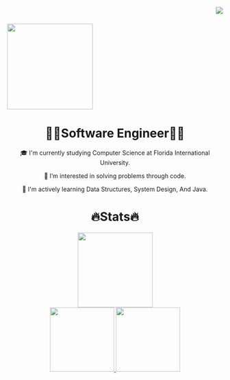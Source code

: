 <a>
  <img align="right" src="https://komarev.com/ghpvc/?username=Ghostellor&color=blue&label=Visitors" />
</a>

<h1>
  <a href="https://git.io/typing-svg">
    <img height=200 align="center" src="https://readme-typing-svg.demolab.com/?lines=Welcome!😄;I am+Asad+Chaudhry!" />
  </a>
</h1>

<h1 align=center>
  🧑‍💻Software Engineer🧑‍💻
</h1>

<div align=center>
  🎓 I'm currently studying Computer Science at Florida International University.

  👀 I’m interested in solving problems through code.

  🌱 I'm actively learning Data Structures, System Design, And Java.
</div>
<h1 align=center>
  🔥Stats🔥
</h1>

<div align = center>
<a href="https://git.io/streak-stats">
  <img height=175 src="https://streak-stats.demolab.com/?user=asad-ac&theme=dark" />
</a>
</div>

<div align = center>
<a href="https://github.com/asad-ac/github-readme-stats">
  <img height=150 src="https://github-readme-stats.vercel.app/api?username=asad-ac&theme=dark&rank_icon=github" />
</a>
  
<a href="https://github.com/anuraghazra/convoychat">
  <img height=150 src="https://github-readme-stats.vercel.app/api/top-langs?username=asad-ac&layout=compact&langs_count=8&card_width=320&theme=dark" />
</a>
</div>

<!---
asad-ac/asad-ac is a ✨ special ✨ repository because its `README.md` (this file) appears on your GitHub profile.
You can click the Preview link to take a look at your changes.
--->
